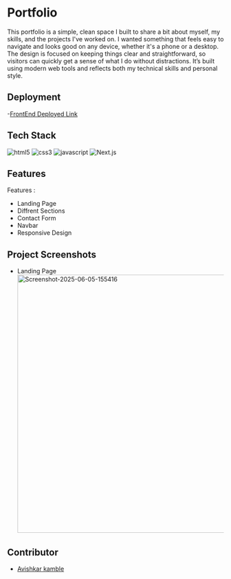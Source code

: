 # Portfolio
This portfolio is a simple, clean space I built to share a bit about myself, my skills, and the projects I've worked on. I wanted something that feels easy to navigate and looks good on any device, whether it's a phone or a desktop. The design is focused on keeping things clear and straightforward, so visitors can quickly get a sense of what I do without distractions. It’s built using modern web tools and reflects both my technical skills and personal style.


## Deployment


-[FrontEnd Deployed Link](https://avishkar-kamble.vercel.app/)



## Tech Stack

<p >
    <img src="https://img.shields.io/badge/HTML5-E34F26?style=for-the-badge&logo=html5&logoColor=white" alt="html5" />
    <img src="https://img.shields.io/badge/CSS3-1572B6?style=for-the-badge&logo=css3&logoColor=white" alt="css3" /> 
    <img src="https://img.shields.io/badge/JavaScript-323330?style=for-the-badge&logo=javascript&logoColor=F7DF1E" alt="javascript" />
    <img src="https://img.shields.io/badge/Next.js-000000?style=for-the-badge&logo=next.js&logoColor=white" alt="Next.js" />
</p>


## Features

Features :
- Landing Page
- Diffrent Sections
- Contact Form
- Navbar
- Responsive Design

 
 

## Project Screenshots

- Landing Page
<a href="https://ibb.co/JwvwMFJC"><img src="https://i.ibb.co/JwvwMFJC/Screenshot-2025-06-05-155416.png" alt="Screenshot-2025-06-05-155416" width="600" border="0"></a>


## Contributor
- [Avishkar kamble](https://github.com/aavishkark)
